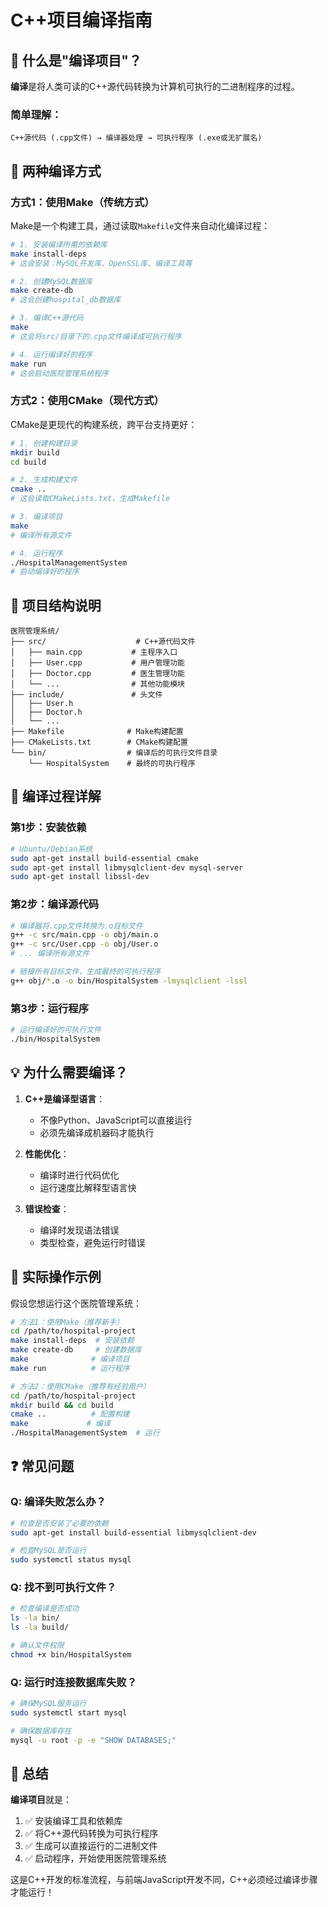 # C++项目编译指南

## 🤔 **什么是"编译项目"？**

**编译**是将人类可读的C++源代码转换为计算机可执行的二进制程序的过程。

### **简单理解**：
```
C++源代码 (.cpp文件) → 编译器处理 → 可执行程序 (.exe或无扩展名)
```

## 🔧 **两种编译方式**

### **方式1：使用Make（传统方式）**

Make是一个构建工具，通过读取`Makefile`文件来自动化编译过程：

```bash
# 1. 安装编译所需的依赖库
make install-deps
# 这会安装：MySQL开发库、OpenSSL库、编译工具等

# 2. 创建MySQL数据库
make create-db
# 这会创建hospital_db数据库

# 3. 编译C++源代码
make
# 这会将src/目录下的.cpp文件编译成可执行程序

# 4. 运行编译好的程序
make run
# 这会启动医院管理系统程序
```

### **方式2：使用CMake（现代方式）**

CMake是更现代的构建系统，跨平台支持更好：

```bash
# 1. 创建构建目录
mkdir build
cd build

# 2. 生成构建文件
cmake ..
# 这会读取CMakeLists.txt，生成Makefile

# 3. 编译项目
make
# 编译所有源文件

# 4. 运行程序
./HospitalManagementSystem
# 启动编译好的程序
```

## 📁 **项目结构说明**

```
医院管理系统/
├── src/                    # C++源代码文件
│   ├── main.cpp           # 主程序入口
│   ├── User.cpp           # 用户管理功能
│   ├── Doctor.cpp         # 医生管理功能
│   └── ...                # 其他功能模块
├── include/               # 头文件
│   ├── User.h
│   ├── Doctor.h
│   └── ...
├── Makefile              # Make构建配置
├── CMakeLists.txt        # CMake构建配置
└── bin/                  # 编译后的可执行文件目录
    └── HospitalSystem    # 最终的可执行程序
```

## 🎯 **编译过程详解**

### **第1步：安装依赖**
```bash
# Ubuntu/Debian系统
sudo apt-get install build-essential cmake
sudo apt-get install libmysqlclient-dev mysql-server
sudo apt-get install libssl-dev
```

### **第2步：编译源代码**
```bash
# 编译器将.cpp文件转换为.o目标文件
g++ -c src/main.cpp -o obj/main.o
g++ -c src/User.cpp -o obj/User.o
# ... 编译所有源文件

# 链接所有目标文件，生成最终的可执行程序
g++ obj/*.o -o bin/HospitalSystem -lmysqlclient -lssl
```

### **第3步：运行程序**
```bash
# 运行编译好的可执行文件
./bin/HospitalSystem
```

## 💡 **为什么需要编译？**

1. **C++是编译型语言**：
   - 不像Python、JavaScript可以直接运行
   - 必须先编译成机器码才能执行

2. **性能优化**：
   - 编译时进行代码优化
   - 运行速度比解释型语言快

3. **错误检查**：
   - 编译时发现语法错误
   - 类型检查，避免运行时错误

## 🚀 **实际操作示例**

假设您想运行这个医院管理系统：

```bash
# 方法1：使用Make（推荐新手）
cd /path/to/hospital-project
make install-deps  # 安装依赖
make create-db     # 创建数据库
make              # 编译项目
make run          # 运行程序

# 方法2：使用CMake（推荐有经验用户）
cd /path/to/hospital-project
mkdir build && cd build
cmake ..          # 配置构建
make             # 编译
./HospitalManagementSystem  # 运行
```

## ❓ **常见问题**

### **Q: 编译失败怎么办？**
```bash
# 检查是否安装了必要的依赖
sudo apt-get install build-essential libmysqlclient-dev

# 检查MySQL是否运行
sudo systemctl status mysql
```

### **Q: 找不到可执行文件？**
```bash
# 检查编译是否成功
ls -la bin/
ls -la build/

# 确认文件权限
chmod +x bin/HospitalSystem
```

### **Q: 运行时连接数据库失败？**
```bash
# 确保MySQL服务运行
sudo systemctl start mysql

# 确保数据库存在
mysql -u root -p -e "SHOW DATABASES;"
```

## 🎯 **总结**

**编译项目**就是：
1. ✅ 安装编译工具和依赖库
2. ✅ 将C++源代码转换为可执行程序
3. ✅ 生成可以直接运行的二进制文件
4. ✅ 启动程序，开始使用医院管理系统

这是C++开发的标准流程，与前端JavaScript开发不同，C++必须经过编译步骤才能运行！